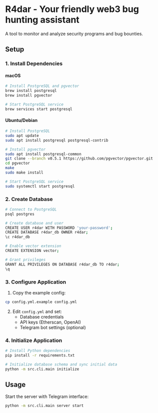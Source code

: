 # R4dar - Your friendly web3 bug hunting assistant

A tool to monitor and analyze security programs and bug bounties.

## Setup

### 1. Install Dependencies

#### macOS
```bash
# Install PostgreSQL and pgvector
brew install postgresql
brew install pgvector

# Start PostgreSQL service
brew services start postgresql
```

#### Ubuntu/Debian
```bash
# Install PostgreSQL
sudo apt update
sudo apt install postgresql postgresql-contrib

# Install pgvector
sudo apt install postgresql-common
git clone --branch v0.5.1 https://github.com/pgvector/pgvector.git
cd pgvector
make
sudo make install

# Start PostgreSQL service
sudo systemctl start postgresql
```

### 2. Create Database

```bash
# Connect to PostgreSQL
psql postgres

# Create database and user
CREATE USER r4dar WITH PASSWORD 'your-password';
CREATE DATABASE r4dar_db OWNER r4dar;
\c r4dar_db

# Enable vector extension
CREATE EXTENSION vector;

# Grant privileges
GRANT ALL PRIVILEGES ON DATABASE r4dar_db TO r4dar;
\q
```

### 3. Configure Application

1. Copy the example config:
```bash
cp config.yml.example config.yml
```

2. Edit `config.yml` and set:
   - Database credentials
   - API keys (Etherscan, OpenAI)
   - Telegram bot settings (optional)

### 4. Initialize Application

```bash
# Install Python dependencies
pip install -r requirements.txt

# Initialize database schema and sync initial data
python -m src.cli.main initialize
```

## Usage

Start the server with Telegram interface:
```bash
python -m src.cli.main server start
```


